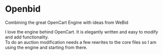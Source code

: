 # Openbid
Combining the great OpenCart Engine with ideas from WeBid

I love the engine behind OpenCart.  It is elegantly written and easy to modify and add functionality.  
To do an auction modification needs a few rewrites to the core files so I am using the engine and starting from there.
